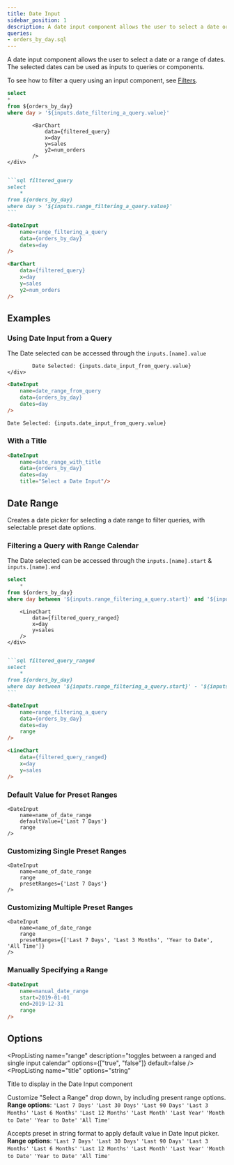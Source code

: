 ```yaml
---
title: Date Input
sidebar_position: 1
description: A date input component allows the user to select a date or a range of dates. The selected dates can be used as inputs to queries or components.
queries: 
- orders_by_day.sql
---
```


A date input component allows the user to select a date or a range of dates. The selected dates can be used as inputs to queries or components.

To see how to filter a query using an input component, see [Filters](/core-concepts/filters).

```sql filtered_query
select 
*
from ${orders_by_day}
where day > '${inputs.date_filtering_a_query.value}'
```

<DocTab>
    <div slot='preview'>
            <DateInput
                name=date_filtering_a_query
                data={orders_by_day}
                dates=day
            />

            <BarChart
                data={filtered_query}
                x=day
                y=sales
                y2=num_orders
            />
    </div>

````markdown

```sql filtered_query
select 
    *
from ${orders_by_day}
where day > '${inputs.range_filtering_a_query.value}'
```

<DateInput
    name=range_filtering_a_query
    data={orders_by_day}
    dates=day
/>

<BarChart
    data={filtered_query}
    x=day
    y=sales
    y2=num_orders
/>
````
</DocTab>

## Examples

### Using Date Input from a Query

The Date selected can be accessed through the `inputs.[name].value` 

<DocTab>
    <div slot='preview'>
            <DateInput
                name=date_input_from_query
                data={orders_by_day}
                dates=day
            />

            Date Selected: {inputs.date_input_from_query.value}
    </div>

````markdown
<DateInput
    name=date_range_from_query
    data={orders_by_day}
    dates=day
/>

Date Selected: {inputs.date_input_from_query.value}
````
</DocTab>

### With a Title

<DocTab>
    <div slot='preview'>
            <DateInput
                name=date_range_with_title
                data={orders_by_day}
                dates=day
                title="Select a Date Input"
            />
    </div>

```markdown
<DateInput
    name=date_range_with_title
    data={orders_by_day}
    dates=day
    title="Select a Date Input"/>
```
</DocTab>

## Date Range

Creates a date picker for selecting a date range to filter queries, with selectable preset date options.

### Filtering a Query with Range Calendar

The Date selected can be accessed through the `inputs.[name].start` & `inputs.[name].end`

```sql filtered_query_ranged
select 
    *
from ${orders_by_day}
where day between '${inputs.range_filtering_a_query.start}' and '${inputs.range_filtering_a_query.end}'
```

<DocTab>
    <div slot='preview'>
            <DateInput
                name=range_filtering_a_query
                data={orders_by_day}
                dates=day
                range
            />

        <LineChart
            data={filtered_query_ranged}
            x=day
            y=sales
        />
    </div>

````markdown

```sql filtered_query_ranged
select 
    *
from ${orders_by_day}
where day between '${inputs.range_filtering_a_query.start}' - '${inputs.range_filtering_a_query.end}'
```

<DateInput
    name=range_filtering_a_query
    data={orders_by_day}
    dates=day
    range
/>

<LineChart
    data={filtered_query_ranged}
    x=day
    y=sales
/>
````
</DocTab>

### Default Value for Preset Ranges

<DocTab>
    <div slot='preview'>
            <DateInput defaultValue={'Last 7 Days'} range/>
    </div>

````svelte
<DateInput
    name=name_of_date_range
    defaultValue={'Last 7 Days'}
    range
/>
````
</DocTab>

### Customizing Single Preset Ranges

<DocTab>
    <div slot='preview'>
            <DateInput presetRanges={'Last 7 Days'} range/>
    </div>

```svelte
<DateInput
    name=name_of_date_range
    range
    presetRanges={'Last 7 Days'}
/>
```
</DocTab>

### Customizing Multiple Preset Ranges

<DocTab>
    <div slot='preview'>
            <DateInput presetRanges={['Last 7 Days', 'Last 3 Months', 'Year to Date', 'All Time']} range/>
    </div>

````svelte
<DateInput
    name=name_of_date_range
    range
    presetRanges={['Last 7 Days', 'Last 3 Months', 'Year to Date', 'All Time']}
/>
````
</DocTab>

### Manually Specifying a Range

<DocTab>
    <div slot='preview'>
            <DateInput
                name=manual_date_range
                start=2019-01-01
                end=2019-12-31
                range
            />
    </div>

```markdown
<DateInput
    name=manual_date_range
    start=2019-01-01
    end=2019-12-31
    range
/>
```
</DocTab>

## Options

<PropListing 
    name="name"
    description="Name of the DateInput, used to reference the selected values elsewhere as {`{inputs.name.start`} or {`inputs.name.end`}"
    required=true
    options="string"
/>
<PropListing 
    name="data"
    description="Query name, wrapped in curly braces"
    options="query name"
/>
<PropListing 
    name="range"
    description="toggles between a ranged and single input calendar"
    options={["true", "false"]}
    default=false
/>
<PropListing 
    name="dates"
    description="Column name from the query containing Date Input to span"
    options="column name"
/>
<PropListing 
    name="start"
    description="A manually specified start date to use for the range"
    options="string formatted YYYY-MM-DD"
/>
<PropListing 
    name="end"
    description="A manually specified end date to use for the range"
    options="string formatted YYYY-MM-DD"
/>
<PropListing 
    name="title"
    options="string"
>

Title to display in the Date Input component

</PropListing>
<PropListing 
    name="presetRanges"
    options= "string | array of values e.g. {`{['Last 7 Days', 'Last 30 Days']}`}"
    default=undefined
>

Customize "Select a Range" drop down, by including present range options. **Range options**: `'Last 7 Days'` `'Last 30 Days'` `'Last 90 Days'` `'Last 3 Months'` `'Last 6 Months'` `'Last 12 Months'` `'Last Month'` `'Last Year'` `'Month to Date'` `'Year to Date'` `'All Time'`

</PropListing>
<PropListing 
    name="defaultValue"
    options= "string e.g. {'Last 7 Days'} or {'Last 6 Months'}"
    default=undefined
>


Accepts preset in string format to apply default value in Date Input picker. **Range options**: `'Last 7 Days'` `'Last 30 Days'` `'Last 90 Days'` `'Last 3 Months'` `'Last 6 Months'` `'Last 12 Months'` `'Last Month'` `'Last Year'` `'Month to Date'` `'Year to Date'` `'All Time'`

</PropListing>
<PropListing 
    name="hideDuringPrint"
    description="Hide the component when the report is printed"
    options={["true", "false"]}
    default="true"
/>
